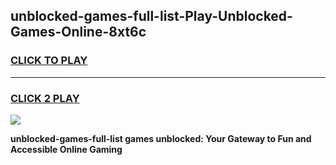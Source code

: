 
## unblocked-games-full-list-Play-Unblocked-Games-Online-8xt6c
<h3>
<a href="https://premium76.site?title=unblocked-games-full-list&ref=25A">CLICK TO PLAY</a></h3>
<hr>

<h3>
<a href="https://premium76.site?title=unblocked-games-full-list&ref=25A">CLICK 2 PLAY</a>
  
</h3>

<a href="https://premium76.site?title=unblocked-games-full-list&ref=25A"><img src="https://clearcache.store/games.png"></a>


**unblocked-games-full-list games unblocked: Your Gateway to Fun and Accessible Online Gaming**
